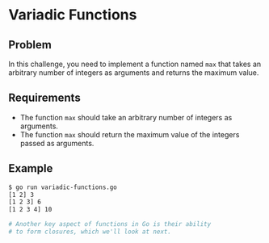 # Variadic Functions

## Problem

In this challenge, you need to implement a function named `max` that takes an arbitrary number of integers as arguments and returns the maximum value.

## Requirements

- The function `max` should take an arbitrary number of integers as arguments.
- The function `max` should return the maximum value of the integers passed as arguments.

## Example

```sh
$ go run variadic-functions.go
[1 2] 3
[1 2 3] 6
[1 2 3 4] 10

# Another key aspect of functions in Go is their ability
# to form closures, which we'll look at next.
```
